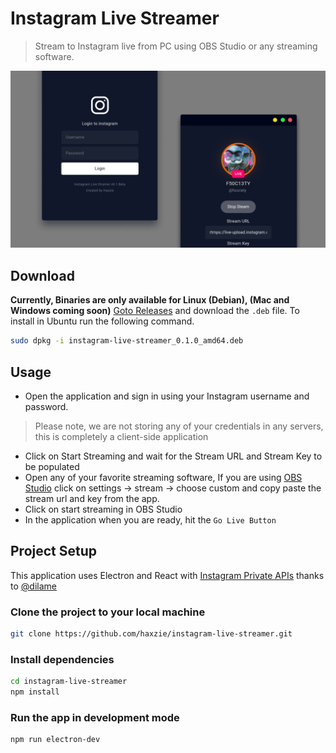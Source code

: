 # Instagram Live Streamer

> Stream to Instagram live from PC using OBS Studio or any streaming software.

![](./public/cover.png)

## Download
**Currently, Binaries are only available for Linux (Debian), (Mac and Windows coming soon)**
[Goto Releases](https://github.com/haxzie/instagram-live-streamer/releases) and download the `.deb` file. To install in Ubuntu run the following command.
```bash
sudo dpkg -i instagram-live-streamer_0.1.0_amd64.deb
```

## Usage
- Open the application and sign in using your Instagram username and password.
> Please note, we are not storing any of your credentials in any servers, this is completely a client-side application
- Click on Start Streaming and wait for the Stream URL and Stream Key to be populated
- Open any of your favorite streaming software, If you are using [OBS Studio](https://obsproject.com/) click on settings -> stream -> choose custom and copy paste the stream url and key from the app.
- Click on start streaming in OBS Studio
- In the application when you are ready, hit the `Go Live Button`

## Project Setup
This application uses Electron and React with [Instagram Private APIs](https://github.com/dilame/instagram-private-api/) thanks to [@dilame](https://github.com/dilame)

### Clone the project to your local machine
```bash
git clone https://github.com/haxzie/instagram-live-streamer.git
```

### Install dependencies
```bash
cd instagram-live-streamer
npm install
```

### Run the app in development mode
```bash
npm run electron-dev
```